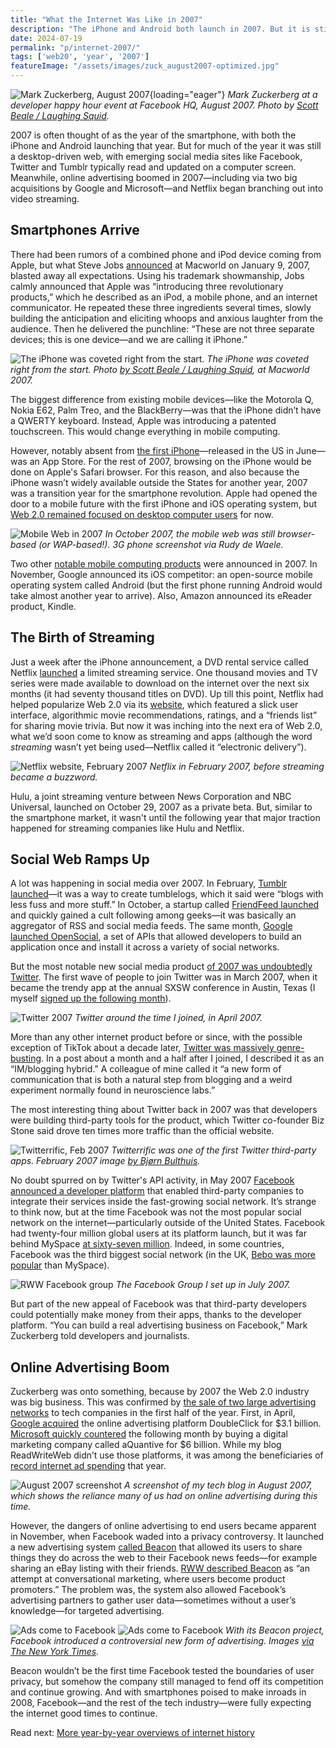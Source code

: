 ```yaml
---
title: "What the Internet Was Like in 2007"
description: "The iPhone and Android both launch in 2007. But it is still a desktop web — social networking sites like Facebook, Twitter and Tumblr keep people glued to their computer screens."
date: 2024-07-19
permalink: "p/internet-2007/"
tags: ['web20', 'year', '2007']
featureImage: "/assets/images/zuck_august2007-optimized.jpg"
---
```


![Mark Zuckerberg, August 2007](/assets/images/zuck_august2007-optimized.jpg){loading="eager"}
*Mark Zuckerberg at a developer happy hour event at Facebook HQ, August 2007. Photo by [Scott Beale / Laughing Squid](https://laughingsquid.com/lunch-20-developer-happy-hour-at-facebook/).*

2007 is often thought of as the year of the smartphone, with both the iPhone and Android launching that year. But for much of the year it was still a desktop-driven web, with emerging social media sites like Facebook, Twitter and Tumblr typically read and updated on a computer screen. Meanwhile, online advertising boomed in 2007—including via two big acquisitions by Google and Microsoft—and Netflix began branching out into video streaming.

## Smartphones Arrive

There had been rumors of a combined phone and iPod device coming from Apple, but what Steve Jobs [announced](https://www.youtube.com/watch?v=wGoM_wVrwng) at Macworld on January 9, 2007, blasted away all expectations. Using his trademark showmanship, Jobs calmly announced that Apple was “introducing three revolutionary products,” which he described as an iPod, a mobile phone, and an internet communicator. He repeated these three ingredients several times, slowly building the anticipation and eliciting whoops and anxious laughter from the audience. Then he delivered the punchline: “These are not three separate devices; this is one device—and we are calling it iPhone.”

![The iPhone was coveted right from the start.](/assets/images/353229780_fe7be7cb3d_o.jpg)
*The iPhone was coveted right from the start. Photo [by Scott Beale / Laughing Squid](https://laughingsquid.com/macworld-2007-photos/), at Macworld 2007.*

The biggest difference from existing mobile devices—like the Motorola Q, Nokia E62, Palm Treo, and the BlackBerry—was that the iPhone didn’t have a QWERTY keyboard. Instead, Apple was introducing a patented touchscreen. This would change everything in mobile computing.

However, notably absent from [the first iPhone](/p/021-iphone-debut-2007-rww-network/)—released in the US in June—was an App Store. For the rest of 2007, browsing on the iPhone would be done on Apple's Safari browser. For this reason, and also because the iPhone wasn’t widely available outside the States for another year, 2007 was a transition year for the smartphone revolution. Apple had opened the door to a mobile future with the first iPhone and iOS operating system, but [Web 2.0 remained focused on desktop computer users](/p/024-readwriteweb-key-hire-hustle-culture/) for now.

![Mobile Web in 2007](/assets/images/mobile20_2007.jpg)
*In October 2007, the mobile web was still browser-based (or WAP-based!). 3G phone screenshot via Rudy de Waele.*

Two other [notable mobile computing products](/p/026-rww-redesign-2007-crunchies/) were announced in 2007. In November, Google announced its iOS competitor: an open-source mobile operating system called Android (but the first phone running Android would take almost another year to arrive). Also, Amazon announced its eReader product, Kindle. 

## The Birth of Streaming

Just a week after the iPhone announcement, a DVD rental service called Netflix [launched](https://web.archive.org/web/20071018042331/http://www.netflix.com/MediaCenter?id=5384) a limited streaming service. One thousand movies and TV series were made available to download on the internet over the next six months (it had seventy thousand titles on DVD). Up till this point, Netflix had helped popularize Web 2.0 via its [website](https://web.archive.org/web/20070211020657/http://www.netflix.com/MediaCenter?id=5379&hnjr=8), which featured a slick user interface, algorithmic movie recommendations, ratings, and a “friends list” for sharing movie trivia. But now it was inching into the next era of Web 2.0, what we’d soon come to know as streaming and apps (although the word *streaming* wasn’t yet being used—Netflix called it “electronic delivery”).

![Netflix website, February 2007](/assets/images/netflix_feb07.jpg)
*Netflix in February 2007, before streaming became a buzzword.*

Hulu, a joint streaming venture between News Corporation and NBC Universal, launched on October 29, 2007 as a private beta. But, similar to the smartphone market, it wasn't until the following year that major traction happened for streaming companies like Hulu and Netflix.

## Social Web Ramps Up

A lot was happening in social media over 2007. In February, [Tumblr launched](/p/the-golden-age-of-microblogging/)—it was a way to create tumblelogs, which it said were “blogs with less fuss and more stuff.” In October, a startup called [FriendFeed launched](/p/025-health-problems-server-issues/) and quickly gained a cult following among geeks—it was basically an aggregator of RSS and social media feeds. The same month, [Google launched OpenSocial](https://web.archive.org/web/20080112102649/http://www.readwriteweb.com/archives/confirmed_myspace_join_opensocial.php), a set of APIs that allowed developers to build an application once and install it across a variety of social networks. 

But the most notable new social media product [of 2007 was undoubtedly Twitter](/p/twitter-in-2007-the-open-platform/). The first wave of people to join Twitter was in March 2007, when it became the trendy app at the annual SXSW conference in Austin, Texas (I myself [signed up the following month](/p/022-web20-expo-2007/)).

![Twitter 2007](/assets/images/twitter-20april2007.png)
*Twitter around the time I joined, in April 2007.*

More than any other internet product before or since, with the possible exception of TikTok about a decade later, [Twitter was massively genre-busting](/p/twitter-in-2007-key-facts/). In a post about a month and a half after I joined, I described it as an “IM/blogging hybrid.” A colleague of mine called it “a new form of communication that is both a natural step from blogging and a weird experiment normally found in neuroscience labs.”

The most interesting thing about Twitter back in 2007 was that developers were building third-party tools for the product, which Twitter co-founder Biz Stone said drove ten times more traffic than the official website.

![Twitterrific, Feb 2007](/assets/images/402616454_27c54de2b7_o.jpg)
*Twitterrific was one of the first Twitter third-party apps. February 2007 image [by Bjørn Bulthuis](https://www.flickr.com/photos/bjornb/402616454/).*

No doubt spurred on by Twitter's API activity, in May 2007 [Facebook announced a developer platform](https://web.archive.org/web/20070527115417/http://www.readwriteweb.com/archives/facebook_grows_up.php) that enabled third-party companies to integrate their services inside the fast-growing social network. It’s strange to think now, but at the time Facebook was not the most popular social network on the internet—particularly outside of the United States. Facebook had twenty-four million global users at its platform launch, but it was far behind MySpace [at sixty-seven million](https://www.nytimes.com/2007/05/25/technology/25social.html?ex=1337745600&en=f2f174b3138314fe&ei=5088&partner=rssnyt&emc=rss). Indeed, in some countries, Facebook was the third biggest social network (in the UK, [Bebo was more popular](https://www.zdnet.com/article/bebo-overtakes-myspace-in-the-uk/) than MySpace). 

![RWW Facebook group](/assets/images/facebook_rww_jul2007.png)
*The Facebook Group I set up in July 2007.*

But part of the new appeal of Facebook was that third-party developers could potentially make money from their apps, thanks to the developer platform. “You can build a real advertising business on Facebook,” Mark Zuckerberg told developers and journalists.

## Online Advertising Boom

Zuckerberg was onto something, because by 2007 the Web 2.0 industry was big business. This was confirmed by [the sale of two large advertising networks](/p/023-microsoft-mix-2007/) to tech companies in the first half of the year. First, in April, [Google acquired](https://web.archive.org/web/20070416003802/http://www.readwriteweb.com/archives/google_to_acquire_doubleclick.php) the online advertising platform DoubleClick for $3.1 billion. [Microsoft quickly countered](https://web.archive.org/web/20080111145106/http://www.readwriteweb.com/archives/microsoft_gets.php) the following month by buying a digital marketing company called aQuantive for $6 billion. While my blog ReadWriteWeb didn’t use those platforms, it was among the beneficiaries of [record internet ad spending](https://money.cnn.com/2007/06/06/news/companies/onlineads/index.htm) that year.

![August 2007 screenshot](/assets/images/aug07_screenshot.jpg)
*A screenshot of my tech blog in August 2007, which shows the reliance many of us had on online advertising during this time.*

However, the dangers of online advertising to end users became apparent in November, when Facebook waded into a privacy controversy. It launched a new advertising system [called Beacon](/p/025-health-problems-server-issues/) that allowed its users to share things they do across the web to their Facebook news feeds—for example sharing an eBay listing with their friends. [RWW described Beacon](https://web.archive.org/web/20071209164831/http://www.readwriteweb.com/archives/facebook_unveils_ad_strategy.php) as “an attempt at conversational marketing, where users become product promoters.” The problem was, the system also allowed Facebook’s advertising partners to gather user data—sometimes without a user’s knowledge—for targeted advertising.

![Ads come to Facebook](/assets/images/americangangster.533.jpg)
![Ads come to Facebook](/assets/images/blockbuster.533.jpg)
*With its Beacon project, Facebook introduced a controversial new form of advertising. Images [via The New York Times](https://archive.nytimes.com/bits.blogs.nytimes.com/2007/11/29/the-evolution-of-facebooks-beacon/).*

Beacon wouldn’t be the first time Facebook tested the boundaries of user privacy, but somehow the company still managed to fend off its competition and continue growing. And with smartphones poised to make inroads in 2008, Facebook—and the rest of the tech industry—were fully expecting the internet good times to continue.

Read next: [More year-by-year overviews of internet history](/year/)